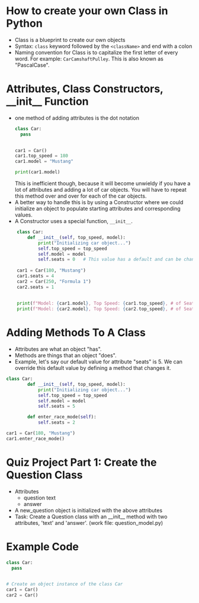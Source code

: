 # How to create your own Class in Python
- Class is a blueprint to create our own objects
- Syntax: `class` keyword followed by the `<className>` and end with a colon
- Naming convention for Class is to capitalize the first letter of every word.
For example: `CarCamshaftPulley`. This is also known as "PascalCase".

# Attributes, Class Constructors, \_\_init\_\_ Function
- one method of adding attributes is the dot notation
    ```python
    class Car:
      pass
      
    
    car1 = Car()
    car1.top_speed = 180
    car1.model = "Mustang"
    
    print(car1.model)
    ```
    This is inefficient though, because it will become unwieldy if you have a lot of attributes
    and adding a lot of car objects. You will have to repeat this method over and over for each
    of the car objects.
- A better way to handle this is by using a Constructor where we could initialize an object to
populate starting attributes and corresponding values.
- A Constructor uses a special function, `__init__`.
```python
    class Car:
        def __init__(self, top_speed, model):
            print("Initializing car object...")
            self.top_speed = top_speed
            self.model = model
            self.seats = 0   # This value has a default and can be changed directly
    
    car1 = Car(180, "Mustang")
    car1.seats = 4
    car2 = Car(250, "Formula 1")
    car2.seats = 1
    
    
    print(f"Model: {car1.model}, Top Speed: {car1.top_speed}, # of Seats: {car1.seats}")
    print(f"Model: {car2.model}, Top Speed: {car2.top_speed}, # of Seats: {car2.seats}"")
```

# Adding Methods To A Class
- Attributes are what an object "has".
- Methods are things that an object "does".
- Example, let's say our default value for attribute "seats" is 5. We can override this default value 
by defining a method that changes it.
```python
class Car:
        def __init__(self, top_speed, model):
            print("Initializing car object...")
            self.top_speed = top_speed
            self.model = model
            self.seats = 5

        def enter_race_mode(self):
            self.seats = 2

car1 = Car(180, "Mustang")
car1.enter_race_mode()
```

# Quiz Project Part 1: Create the Question Class
- Attributes
  - question text
  - answer
- A new_question object is initialized with the above attributes
- Task: Create a Question class with an \_\_init\_\_ method with two attributes, 'text' and 'answer'.
  (work file: question_model.py)




# Example Code
```python
class Car:
  pass
  

# Create an object instance of the class Car
car1 = Car()
car2 = Car()
```
